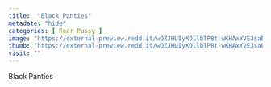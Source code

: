 ```yaml
---
title:  "Black Panties"
metadate: "hide"
categories: [ Rear Pussy ]
image: "https://external-preview.redd.it/wOZJHUIyXOllbTP8t-wKHAxYVE3saB8uWaqahIjnEKQ.jpg?auto=webp&s=bfa5cffa46a30b340de740c380c7e3c524ca9698"
thumb: "https://external-preview.redd.it/wOZJHUIyXOllbTP8t-wKHAxYVE3saB8uWaqahIjnEKQ.jpg?width=1080&crop=smart&auto=webp&s=976ed8d40428aeafd99147d348991fc92698a09e"
visit: ""
---
```

Black Panties
